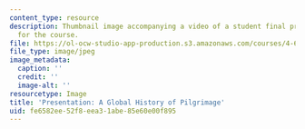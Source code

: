 ```yaml
---
content_type: resource
description: Thumbnail image accompanying a video of a student final presentation
  for the course.
file: https://ol-ocw-studio-app-production.s3.amazonaws.com/courses/4-696-a-global-history-of-architecture-writing-seminar-spring-2008/fe6582ee52f8eea31abe85e60e00f895_5.jpg
file_type: image/jpeg
image_metadata:
  caption: ''
  credit: ''
  image-alt: ''
resourcetype: Image
title: 'Presentation: A Global History of Pilgrimage'
uid: fe6582ee-52f8-eea3-1abe-85e60e00f895
---
```

